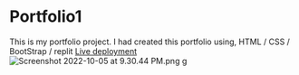 # Portfolio1

This is my portfolio project.
I had created this portfolio using,
HTML / CSS / BootStrap / replit
[Live deployment](https://Portfolio1.sanket-munishwa.repl.co)
![Screenshot 2022-10-05 at 9.30.44 PM.png](https://https://github.com/Sanket-Munishwar/Portfolio1/blob/main/img/Screenshot%202022-10-05%20at%209.30.44%20PM.png)
g